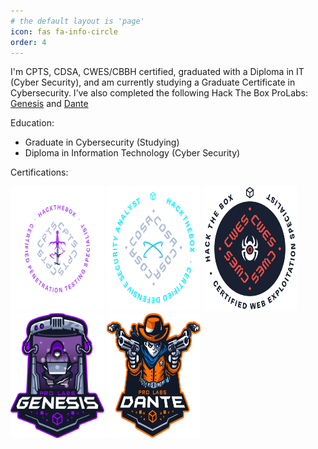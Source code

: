 ```yaml
---
# the default layout is 'page'
icon: fas fa-info-circle
order: 4
---
```


I'm CPTS, CDSA, CWES/CBBH certified, graduated with a Diploma in IT (Cyber Security), and am currently studying a Graduate Certificate in Cybersecurity. I’ve also completed the following Hack The Box ProLabs: [Genesis](https://www.hackthebox.com/blog/genesis-breakpoint-release) and [Dante](https://www.hackthebox.com/hacker/pro-labs)

Education:
- Graduate in Cybersecurity (Studying)
- Diploma in Information Technology (Cyber Security)

Certifications:

<a href="https://academy.hackthebox.com/storage/exam_badges/312krCbLBwwnMN1uaOXohoEjSE6Fb8ljaXi7B4zL.png"><img src="/assets/img/about/CPTS2.webp" alt="CPTS2" height="200" width="150"/></a>
<a href="https://academy.hackthebox.com/storage/exam_badges/Ub2I1qAN1BOVsK2de0ujslt4oGjhceaZeWRRicge.png"><img src="/assets/img/about/CDSA.webp" alt="CDSA" height="200" width="150"/></a>
<a href="https://academy.hackthebox.com/storage/exam_badges/ocO4em7oa7zpInAA4aUCLFyQU6AZ2GqdPFqoPWRw.png"><img src="/assets/img/about/CWES.png" alt="CWES" height="200" width="150"/></a>
<a href="https://www.hackthebox.com/storage/blog/G2tnCn3stoszUYnAUiuILexgralGoSnR.png"><img src="/assets/img/about/Genesis.png" alt="Genesis" height="200" width="150"/></a>
<a href="https://ahmed0x59.github.io/assets/img/dante2.svg"><img src="/assets/img/about/Dante2.png" alt="Dante2" height="200" width="150"/></a>
